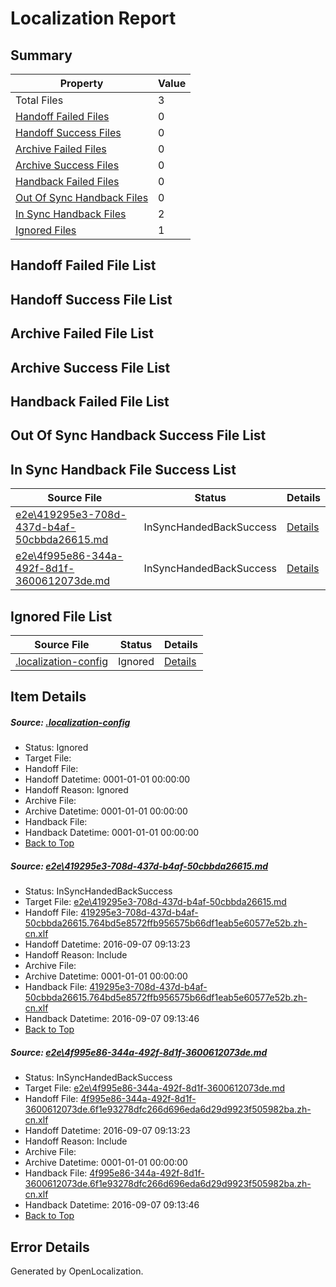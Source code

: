 # <a name='report-top'></a> Localization Report

## Summary
 Property | Value 
 -------- | ----- 
 Total Files | 3
[ Handoff Failed Files ](#handoff-failed-list)| 0
[ Handoff Success Files ](#handoff-success-list)| 0
[ Archive Failed Files ](#archive-failed-list)| 0
[ Archive Success Files ](#archive-success-list)| 0
[ Handback Failed Files ](#handback-failed-list)| 0
[ Out Of Sync Handback Files ](#outofsync-handback-success-list)| 0
[ In Sync Handback Files ](#insync-handback-success-list)| 2
[ Ignored Files ](#ignored-list)| 1

## <a name='handoff-failed-list'></a> Handoff Failed File List

## <a name='handoff-success-list'></a> Handoff Success File List

## <a name='archive-failed-list'></a> Archive Failed File List

## <a name='archive-success-list'></a> Archive Success File List

## <a name='handback-failed-list'></a> Handback Failed File List

## <a name='outofsync-handback-success-list'></a> Out Of Sync Handback Success File List

## <a name='insync-handback-success-list'></a> In Sync Handback File Success List
 Source File | Status | Details 
 ----------- | ------ | ------- 
 [e2e\419295e3-708d-437d-b4af-50cbbda26615.md](https://github.com/OpenLocalizationTestOrg/ol-test0/blob/a2d7a6590a347f14b80bd767ad6ef6efe39683b8/e2e/419295e3-708d-437d-b4af-50cbbda26615.md) | InSyncHandedBackSuccess | [Details](#c022e5906690df55a31ef2d5895455cde545e38a1)
 [e2e\4f995e86-344a-492f-8d1f-3600612073de.md](https://github.com/OpenLocalizationTestOrg/ol-test0/blob/a2d7a6590a347f14b80bd767ad6ef6efe39683b8/e2e/4f995e86-344a-492f-8d1f-3600612073de.md) | InSyncHandedBackSuccess | [Details](#5364a39566cdd722f3c3060c07507c28645d6edc2)

## <a name='ignored-list'></a> Ignored File List
 Source File | Status | Details 
 ----------- | ------ | ------- 
 [.localization-config](https://github.com/OpenLocalizationTestOrg/ol-test0/blob/a2d7a6590a347f14b80bd767ad6ef6efe39683b8/.localization-config) | Ignored | [Details](#3d4f252ac210baf56311d7e97dcc2db10974dbd20)

## Item Details
##### <a name='3d4f252ac210baf56311d7e97dcc2db10974dbd20'></a> Source: [.localization-config](https://github.com/OpenLocalizationTestOrg/ol-test0/blob/a2d7a6590a347f14b80bd767ad6ef6efe39683b8/.localization-config)
* Status: Ignored
* Target File: 
* Handoff File: 
* Handoff Datetime: 0001-01-01 00:00:00
* Handoff Reason: Ignored
* Archive File: 
* Archive Datetime: 0001-01-01 00:00:00
* Handback File: 
* Handback Datetime: 0001-01-01 00:00:00
* [Back to Top](#report-top)

##### <a name='c022e5906690df55a31ef2d5895455cde545e38a1'></a> Source: [e2e\419295e3-708d-437d-b4af-50cbbda26615.md](https://github.com/OpenLocalizationTestOrg/ol-test0/blob/a2d7a6590a347f14b80bd767ad6ef6efe39683b8/e2e/419295e3-708d-437d-b4af-50cbbda26615.md)
* Status: InSyncHandedBackSuccess
* Target File: [e2e\419295e3-708d-437d-b4af-50cbbda26615.md](https://github.com/OpenLocalizationTestOrg/ol-test0-zhcn/blob/4bfd6d6176f0dec9738b7b70dccaae8d5fb5c3c8/e2e/419295e3-708d-437d-b4af-50cbbda26615.md)
* Handoff File: [419295e3-708d-437d-b4af-50cbbda26615.764bd5e8572ffb956575b66df1eab5e60577e52b.zh-cn.xlf](https://github.com/OpenLocalizationTestOrg/ol-test0-handoff/blob/844a559f0d6038d7a922b73f9cf5b6976a445e8d/ol-handoff/OpenLocalizationTestOrg/ol-test0-zhcn/ci/ht/419295e3-708d-437d-b4af-50cbbda26615.764bd5e8572ffb956575b66df1eab5e60577e52b.zh-cn.xlf)
* Handoff Datetime: 2016-09-07 09:13:23
* Handoff Reason: Include
* Archive File: 
* Archive Datetime: 0001-01-01 00:00:00
* Handback File: [419295e3-708d-437d-b4af-50cbbda26615.764bd5e8572ffb956575b66df1eab5e60577e52b.zh-cn.xlf](https://github.com/OpenLocalizationTestOrg/ol-test0-handback/blob/b17578ac57e0aa5c4ebeb4411059187bd2e86c43/ol-handback/OpenLocalizationTestOrg/ol-test0-zhcn/ci/ht/419295e3-708d-437d-b4af-50cbbda26615.764bd5e8572ffb956575b66df1eab5e60577e52b.zh-cn.xlf)
* Handback Datetime: 2016-09-07 09:13:46
* [Back to Top](#report-top)

##### <a name='5364a39566cdd722f3c3060c07507c28645d6edc2'></a> Source: [e2e\4f995e86-344a-492f-8d1f-3600612073de.md](https://github.com/OpenLocalizationTestOrg/ol-test0/blob/a2d7a6590a347f14b80bd767ad6ef6efe39683b8/e2e/4f995e86-344a-492f-8d1f-3600612073de.md)
* Status: InSyncHandedBackSuccess
* Target File: [e2e\4f995e86-344a-492f-8d1f-3600612073de.md](https://github.com/OpenLocalizationTestOrg/ol-test0-zhcn/blob/4bfd6d6176f0dec9738b7b70dccaae8d5fb5c3c8/e2e/4f995e86-344a-492f-8d1f-3600612073de.md)
* Handoff File: [4f995e86-344a-492f-8d1f-3600612073de.6f1e93278dfc266d696eda6d29d9923f505982ba.zh-cn.xlf](https://github.com/OpenLocalizationTestOrg/ol-test0-handoff/blob/844a559f0d6038d7a922b73f9cf5b6976a445e8d/ol-handoff/OpenLocalizationTestOrg/ol-test0-zhcn/ci/ht/4f995e86-344a-492f-8d1f-3600612073de.6f1e93278dfc266d696eda6d29d9923f505982ba.zh-cn.xlf)
* Handoff Datetime: 2016-09-07 09:13:23
* Handoff Reason: Include
* Archive File: 
* Archive Datetime: 0001-01-01 00:00:00
* Handback File: [4f995e86-344a-492f-8d1f-3600612073de.6f1e93278dfc266d696eda6d29d9923f505982ba.zh-cn.xlf](https://github.com/OpenLocalizationTestOrg/ol-test0-handback/blob/b17578ac57e0aa5c4ebeb4411059187bd2e86c43/ol-handback/OpenLocalizationTestOrg/ol-test0-zhcn/ci/ht/4f995e86-344a-492f-8d1f-3600612073de.6f1e93278dfc266d696eda6d29d9923f505982ba.zh-cn.xlf)
* Handback Datetime: 2016-09-07 09:13:46
* [Back to Top](#report-top)


## Error Details

Generated by OpenLocalization.
